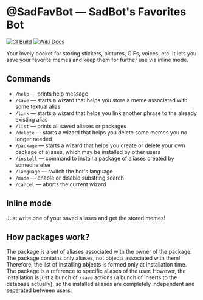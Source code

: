 @SadFavBot — SadBot's Favorites Bot
===================================

[![CI Build](https://github.com/kozalosev/SadFavBot/actions/workflows/ci-build.yml/badge.svg?branch=main&event=push)](https://github.com/kozalosev/SadFavBot/actions/workflows/ci-build.yml)
[![Wiki Docs](https://img.shields.io/badge/wiki-documentation-brightgreen)](../../wiki)

Your lovely pocket for storing stickers, pictures, GIFs, voices, etc. It lets you save your favorite memes and keep
them for further use via inline mode.

Commands
--------

* `/help` — prints help message
* `/save` — starts a wizard that helps you store a meme associated with some textual alias
* `/link` — starts a wizard that helps you link another phrase to the already existing alias
* `/list` — prints all saved aliases or packages
* `/delete` — starts a wizard that helps you delete some memes you no longer needed
* `/package` — starts a wizard that helps you create or delete your own package of aliases, which may be installed by other users
* `/install` — command to install a package of aliases created by someone else
* `/language` — switch the bot's language
* `/mode` — enable or disable substring search
* `/cancel` — aborts the current wizard

Inline mode
-----------

Just write one of your saved aliases and get the stored memes!

How packages work?
------------------

The package is a set of aliases associated with the owner of the package. The package contains only aliases, not objects
associated with them! Therefore, the list of installing objects is formed only at installation time. The package is a
reference to specific aliases of the user. However, the installation is just a bunch of `/save` actions (a bunch of
inserts to the database actually), so the installed aliases are completely independent and separated between users.
